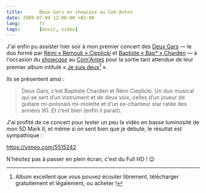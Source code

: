 ```yaml
---
title:      Deux Gars en showcase au Com'Antes
date: 2009-07-09 12:00:00 +02:00
lang:       fr
tags:       [music, video]
---
```


J'ai enfin pu assister hier soir à mon premier concert des [Deux Gars](http://www.deuxgars.fr/) — le duo formé par [Rémi « Remouk » Cieplicki](http://shiii.org/) et [Baptiste « Bap* » Charden](http://anecdotik.tumblr.com/) — à l'occasion du [*showcase*](http://www.deuxgars.fr/2009/06/19/8-juillet-2009-20h-la-soiree-evenement/) au [Com'Antes](http://www.comantes.com) pour la sortie tant attendue de leur premier album intitulé « [Je suis deux](http://www.deuxgars.fr/lalbum-je-suis-deux/)[^1] ».

[^1]: Album excellent que vous pouvez écouter librement, télécharger gratuitement et légalement, ou acheter !

Ils se présentent ainsi :

> Deux Gars, c’est Baptiste Charden et Rémi Cieplicki. Un duo musical qui se sert d’un instrument et de deux voix, celles d’un joueur de guitare mi-polonais mi-molette et d’un ex-chanteur star ratée des années 90. Et c’est bien (enfin il parait).

J'ai profité de ce concert pour tester un peu la vidéo en basse luminosité de mon 5D Mark II, et même si on sent bien que je débute, le résultat est sympathique :

https://vimeo.com/5515242

N'hésitez pas à passer en plein écran, c'est du Full HD ! 😉
